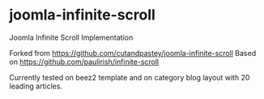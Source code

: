 joomla-infinite-scroll
======================

Joomla Infinite Scroll Implementation

Forked from https://github.com/cutandpastey/joomla-infinite-scroll
Based on https://github.com/paulirish/infinite-scroll

Currently tested on beez2 template and on category blog layout with 20 leading articles.
